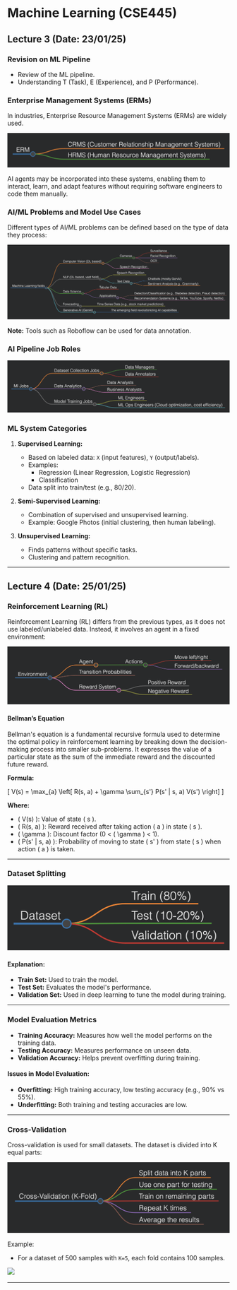 # Machine Learning (CSE445)

## Lecture 3 (Date: 23/01/25)

### Revision on ML Pipeline

- Review of the ML pipeline.
- Understanding T (Task), E (Experience), and P (Performance).

### Enterprise Management Systems (ERMs)

In industries, Enterprise Resource Management Systems (ERMs) are widely used.

<img src="./a.png" />

AI agents may be incorporated into these systems, enabling them to interact, learn, and adapt features without requiring software engineers to code them manually.

### AI/ML Problems and Model Use Cases

Different types of AI/ML problems can be defined based on the type of data they process:

<img src="./b.png" />

**Note:** Tools such as Roboflow can be used for data annotation.

### AI Pipeline Job Roles

<img src="./c.png" />

### ML System Categories

1. **Supervised Learning:**
   - Based on labeled data: `X` (input features), `Y` (output/labels).
   - Examples:
     - Regression (Linear Regression, Logistic Regression)
     - Classification
   - Data split into train/test (e.g., 80/20).

2. **Semi-Supervised Learning:**
   - Combination of supervised and unsupervised learning.
   - Example: Google Photos (initial clustering, then human labeling).

3. **Unsupervised Learning:**
   - Finds patterns without specific tasks.
   - Clustering and pattern recognition.

---

## Lecture 4 (Date: 25/01/25)

### Reinforcement Learning (RL)

Reinforcement Learning (RL) differs from the previous types, as it does not use labeled/unlabeled data. Instead, it involves an agent in a fixed environment:

<img src="./d.png" />

#### Bellman’s Equation

Bellman's equation is a fundamental recursive formula used to determine the optimal policy in reinforcement learning by breaking down the decision-making process into smaller sub-problems. It expresses the value of a particular state as the sum of the immediate reward and the discounted future reward.

**Formula:**

\[
V(s) = \max_{a} \left[ R(s, a) + \gamma \sum_{s'} P(s' | s, a) V(s') \right]
\]

**Where:**
- \( V(s) \): Value of state \( s \).
- \( R(s, a) \): Reward received after taking action \( a \) in state \( s \).
- \( \gamma \): Discount factor (0 < \( \gamma \) < 1).
- \( P(s' | s, a) \): Probability of moving to state \( s' \) from state \( s \) when action \( a \) is taken.

---

### Dataset Splitting

<img src="./e.png" />

#### Explanation:
- **Train Set:** Used to train the model.
- **Test Set:** Evaluates the model's performance.
- **Validation Set:** Used in deep learning to tune the model during training.

---

### Model Evaluation Metrics

- **Training Accuracy:** Measures how well the model performs on the training data.
- **Testing Accuracy:** Measures performance on unseen data.
- **Validation Accuracy:** Helps prevent overfitting during training.

#### Issues in Model Evaluation:

- **Overfitting:** High training accuracy, low testing accuracy (e.g., 90% vs 55%).
- **Underfitting:** Both training and testing accuracies are low.

---

### Cross-Validation

Cross-validation is used for small datasets. The dataset is divided into K equal parts:


<img src="./f.png" />

Example:
- For a dataset of 500 samples with `K=5`, each fold contains 100 samples.

<image src="./kcrossvalidation.png" />

---
